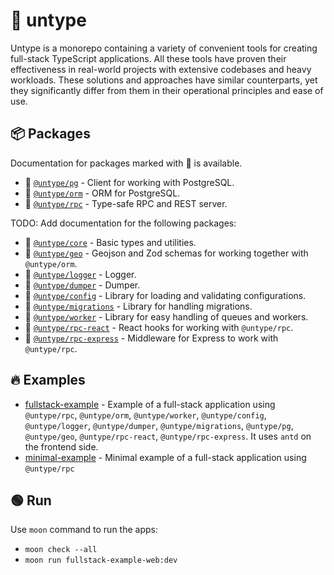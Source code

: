 # 🚀 untype

Untype is a monorepo containing a variety of convenient tools for creating full-stack TypeScript applications. All these tools have proven their effectiveness in real-world projects with extensive codebases and heavy workloads. These solutions and approaches have similar counterparts, yet they significantly differ from them in their operational principles and ease of use.

## 📦 Packages

Documentation for packages marked with 📖 is available.

-   📖 [`@untype/pg`](./packages/pg/README.md) - Client for working with PostgreSQL.
-   📖 [`@untype/orm`](./packages/orm/README.md) - ORM for PostgreSQL.
-   📖 [`@untype/rpc`](./packages/rpc/README.md) - Type-safe RPC and REST server.

TODO: Add documentation for the following packages:

-   🔴 [`@untype/core`](./packages/core/README.md) - Basic types and utilities.
-   🔴 [`@untype/geo`](./packages/geo/README.md) - Geojson and Zod schemas for working together with `@untype/orm`.
-   🔴 [`@untype/logger`](./packages/logger/README.md) - Logger.
-   🔴 [`@untype/dumper`](./packages/dumper/README.md) - Dumper.
-   🔴 [`@untype/config`](./packages/config/README.md) - Library for loading and validating configurations.
-   🔴 [`@untype/migrations`](./packages/migrations/README.md) - Library for handling migrations.
-   🔴 [`@untype/worker`](./packages/worker/README.md) - Library for easy handling of queues and workers.
-   🔴 [`@untype/rpc-react`](./packages/rpc-react/README.md) - React hooks for working with `@untype/rpc`.
-   🔴 [`@untype/rpc-express`](./packages/rpc-express/README.md) - Middleware for Express to work with `@untype/rpc`.

## 🔥 Examples

-   [fullstack-example](./projects/fullstack-example) - Example of a full-stack application using `@untype/rpc`, `@untype/orm`, `@untype/worker`, `@untype/config`, `@untype/logger`, `@untype/dumper`, `@untype/migrations`, `@untype/pg`, `@untype/geo`, `@untype/rpc-react`, `@untype/rpc-express`. It uses `antd` on the frontend side.
-   [minimal-example](./projects/minimal-example) - Minimal example of a full-stack application using `@untype/rpc`

## 🟢 Run

Use `moon` command to run the apps:

-   `moon check --all`
-   `moon run fullstack-example-web:dev`
